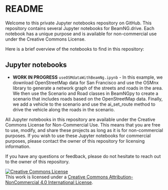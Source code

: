 # README

Welcome to this private Jupyter notebooks repository on GitHub. This repository contains several Jupyter notebooks for BeamNG.drive. Each notebook has a unique purpose and is available for non-commercial use under the Creative Commons License.

Here is a brief overview of the notebooks to find in this repository:

## Jupyter notebooks

* **WORK IN PROGRESS** `useOSMdataWithBeamNg.ipynb` - In this example, we download OpenStreetMap data for San Francisco and use the OSMnx library to generate a network graph of the streets and roads in the area. We then use the Scenario and Road classes in BeamNGpy to create a scenario that includes roads based on the OpenStreetMap data. Finally, we add a vehicle to the scenario and use the ai_set_route method to drive the vehicle along the roads in the scenario.

All Jupyter notebooks in this repository are available under the Creative Commons License for Non-Commercial Use. This means that you are free to use, modify, and share these projects as long as it is for non-commercial purposes. If you wish to use these Jupyter notebooks for commercial purposes, please contact the owner of this repository for licensing information.

If you have any questions or feedback, please do not hesitate to reach out to the owner of this repository.

<a rel="license" href="http://creativecommons.org/licenses/by-nc/4.0/">
    <img
        alt="Creative Commons License"
        style="border-width:0"
        src="https://i.creativecommons.org/l/by-nc/4.0/80x15.png"
    />
</a>
<br />
This work is licensed under a <a rel="license" href="http://creativecommons.org/licenses/by-nc/4.0/">Creative Commons Attribution-NonCommercial 4.0 International License</a>.
